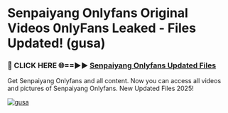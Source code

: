 # Senpaiyang Onlyfans Original Videos 0nlyFans Leaked - Files Updated! (gusa)

<h3>🔴 CLICK HERE 🌐==►► <a href="https://tinyurl.com/ehrbuxhb" rel="nofollow">Senpaiyang Onlyfans Updated Files</a></h3>

Get Senpaiyang Onlyfans and all content. Now you can access all videos and pictures of Senpaiyang Onlyfans. New Updated Files 2025!

[![gusa](https://i.imgur.com/lVYEuWS.gif)](https://tinyurl.com/ehrbuxhb)
